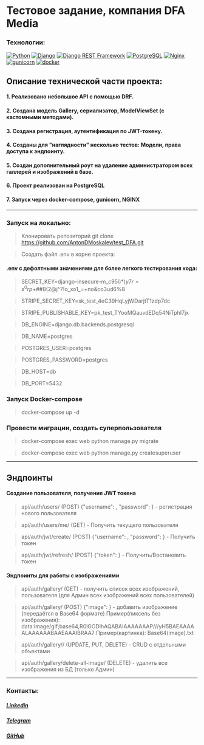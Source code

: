# Тестовое задание, компания DFA Media

### Технологии:
[![Python](https://img.shields.io/badge/-Python-464646?style=flat-square&logo=Python)](https://www.python.org/) [![Django](https://img.shields.io/badge/-Django-464646?style=flat-square&logo=Django)](https://www.djangoproject.com/) [![Django REST Framework](https://img.shields.io/badge/-Django%20REST%20Framework-464646?style=flat-square&logo=Django%20REST%20Framework)](https://www.django-rest-framework.org/) [![PostgreSQL](https://img.shields.io/badge/-PostgreSQL-464646?style=flat-square&logo=PostgreSQL)](https://www.postgresql.org/) [![Nginx](https://img.shields.io/badge/-NGINX-464646?style=flat-square&logo=NGINX)](https://nginx.org/ru/) [![gunicorn](https://img.shields.io/badge/-gunicorn-464646?style=flat-square&logo=gunicorn)](https://gunicorn.org/) [![docker](https://img.shields.io/badge/-Docker-464646?style=flat-square&logo=docker)](https://www.docker.com/)

## Описание технической части проекта:

#### 1. Реализовано небольшое API с помощью DRF.

#### 2. Создана модель Gallery, сериализатор, ModelViewSet (с кастомными методами).

#### 3. Создана регистрация, аутентификация по JWT-токену.

#### 4. Созданы для "наглядности" несколько тестов: Модели, права доступа к эндпоинту.

#### 5. Создан дополнительный роут на удаление администратором всех галлерей и изображений в базе.

#### 6. Проект реализован на PostgreSQL

#### 7. Запуск через docker-compose, gunicorn, NGINX

_______________________________________________________________________________________________________________________________________________________________________

### Запуск на локально:

> Клонировать репозиторий git clone https://github.com/AntonDMoskalev/test_DFA.git

> Создать файл .env в корне проекта:

#### .env c дефолтными значениями для более легкого тестирования кода:

> SECRET_KEY=django-insecure-m_$c95i)*)y7r=s^0rp$+##8(2@j^7!o_xo1_=+no&co3ud6%8

> STRIPE_SECRET_KEY=sk_test_4eC39HqLyjWDarjtT1zdp7dc

> STRIPE_PUBLISHABLE_KEY=pk_test_TYooMQauvdEDq54NiTphI7jx

> DB_ENGINE=django.db.backends.postgresql

> DB_NAME=postgres

> POSTGRES_USER=postgres

> POSTGRES_PASSWORD=postgres

> DB_HOST=db

> DB_PORT=5432

### Запуск Docker-compose

> docker-compose up -d

### Провести миграции, создать суперпользователя

> docker-compose exec web python manage.py migrate

> docker-compose exec web python manage.py createsuperuser

_____________________________________________________________________________________________________________________________________________________________________

## Эндпоинты

#### Создание пользователя, получение JWT токена

> api/auth/users/ (POST) {"username": <str>, "password": <str>} - регистрация нового пользователя

> api/auth/users/me/ (GET) - Получить текущего пользователя

> api/auth/jwt/create/ (POST) {"username": <str>, "password": <str>} - Получить токен

> api/auth/jwt/refresh/ (POST) {"token": <refresh token>} - Получить/Востановить токен

#### Эндпоинты для работы с изображениями

> api/auth/gallery/ (GET) - получить список всех изображений, пользователя (для Админ всех изображений всех пользователей)

> api/auth/gallery/ (POST) {"image": <base64>} - добавить изображение (передаётся в Base64 формате) 
Пример(пиксель без изображения): data:image/gif;base64,R0lGODlhAQABAIAAAAAAAP///yH5BAEAAAAALAAAAAABAAEAAAIBRAA7
Пример(картинка): Base64(image).txt

> api/auth/gallery/<id>/ (UPDATE, PUT, DELETE) - CRUD с отдельными объектами

> api/auth/gallery/delete-all-image/ (DELETE) - удалить все изображения из БД (только Админ)


---
### Контакты:
##### [Linkedin](https://www.linkedin.com/in/anton-dev-py/)
##### [Telegram](https://t.me/MoskalevAD)
##### [GitHub](https://github.com/AntonDMoskalev)
